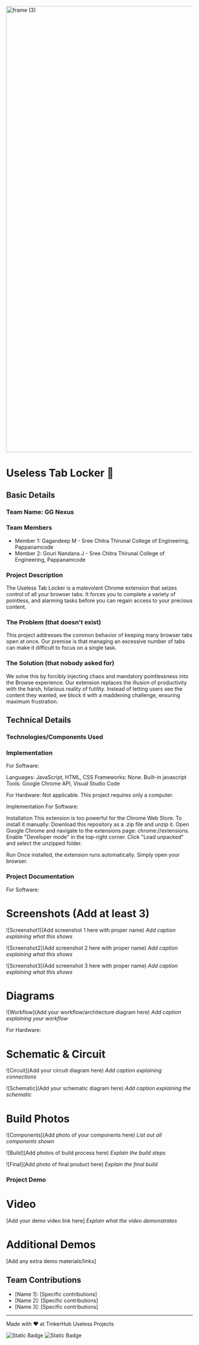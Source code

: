 <img width="3188" height="1202" alt="frame (3)" src="https://github.com/user-attachments/assets/517ad8e9-ad22-457d-9538-a9e62d137cd7" />


# Useless Tab Locker 🎯


## Basic Details
### Team Name: GG Nexus


### Team Members
- Member 1: Gagandeep M - Sree Chitra Thirunal College of Engineering, Pappanamcode
- Member 2: Gouri Nandana J - Sree Chitra Thirunal College of Engineering, Pappanamcode

### Project Description
The Useless Tab Locker is a malevolent Chrome extension that seizes control of all your browser tabs. It forces you to complete a variety of pointless, and alarming tasks before you can regain access to your precious content.

### The Problem (that doesn't exist)
This project addresses the common behavior of keeping many browser tabs open at once. Our premise is that managing an excessive number of tabs can make it difficult to focus on a single task.

### The Solution (that nobody asked for)
We solve this by forcibly injecting chaos and mandatory pointlessness into the Browse experience. Our extension replaces the illusion of productivity with the harsh, hilarious reality of futility. Instead of letting users see the content they wanted, we block it with a maddening challenge, ensuring maximum frustration.

## Technical Details
### Technologies/Components Used

### Implementation

For Software:

Languages: JavaScript, HTML, CSS
Frameworks: None. Built-in javascript
Tools: Google Chrome API, Visual Studio Code

For Hardware:
Not applicable. This project requires only a computer.

Implementation
For Software:

Installation
This extension is too powerful for the Chrome Web Store. To install it manually:
Download this repository as a .zip file and unzip it.
Open Google Chrome and navigate to the extensions page: chrome://extensions.
Enable "Developer mode" in the top-right corner.
Click "Load unpacked" and select the unzipped folder.

Run
Once installed, the extension runs automatically. Simply open your browser.


### Project Documentation
For Software:

# Screenshots (Add at least 3)
![Screenshot1](Add screenshot 1 here with proper name)
*Add caption explaining what this shows*

![Screenshot2](Add screenshot 2 here with proper name)
*Add caption explaining what this shows*

![Screenshot3](Add screenshot 3 here with proper name)
*Add caption explaining what this shows*

# Diagrams
![Workflow](Add your workflow/architecture diagram here)
*Add caption explaining your workflow*

For Hardware:

# Schematic & Circuit
![Circuit](Add your circuit diagram here)
*Add caption explaining connections*

![Schematic](Add your schematic diagram here)
*Add caption explaining the schematic*

# Build Photos
![Components](Add photo of your components here)
*List out all components shown*

![Build](Add photos of build process here)
*Explain the build steps*

![Final](Add photo of final product here)
*Explain the final build*

### Project Demo
# Video
[Add your demo video link here]
*Explain what the video demonstrates*

# Additional Demos
[Add any extra demo materials/links]

## Team Contributions
- [Name 1]: [Specific contributions]
- [Name 2]: [Specific contributions]
- [Name 3]: [Specific contributions]

---
Made with ❤️ at TinkerHub Useless Projects 

![Static Badge](https://img.shields.io/badge/TinkerHub-24?color=%23000000&link=https%3A%2F%2Fwww.tinkerhub.org%2F)
![Static Badge](https://img.shields.io/badge/UselessProjects--25-25?link=https%3A%2F%2Fwww.tinkerhub.org%2Fevents%2FQ2Q1TQKX6Q%2FUseless%2520Projects)



